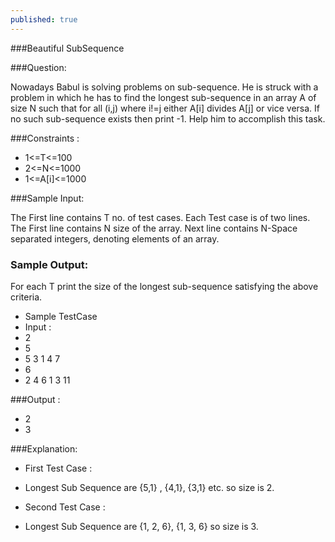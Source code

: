 ```yaml
---
published: true
---
```


###Beautiful SubSequence

###Question:

Nowadays Babul is solving problems on sub-sequence. He is struck with a problem in which he has to find the longest sub-sequence in an array A of size N such that for all (i,j) where i!=j either A[i] divides A[j] or vice versa. If no such sub-sequence exists then print -1. Help him to accomplish this task.

###Constraints :

- 1<=T<=100
- 2<=N<=1000
- 1<=A[i]<=1000

###Sample Input:

The First line contains T no. of test cases.
Each Test case is of two lines.
The First line contains N size of the array.
Next line contains N-Space separated integers, denoting elements of an array.

### Sample Output:

For each T print the size of the longest sub-sequence satisfying the above criteria.

- Sample TestCase
- Input :
- 2
- 5
- 5 3 1 4 7
- 6
- 2 4 6 1 3 11

###Output :

- 2
- 3

###Explanation:

- First Test Case :
- Longest Sub Sequence are {5,1} , {4,1}, {3,1} etc. so size is 2.

- Second Test Case :
- Longest Sub Sequence are {1, 2, 6}, {1, 3, 6} so size is 3.